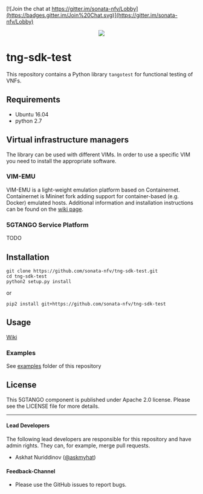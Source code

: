 [![Join the chat at https://gitter.im/sonata-nfv/Lobby](https://badges.gitter.im/Join%20Chat.svg)](https://gitter.im/sonata-nfv/Lobby)

<p align="center"><img src="https://github.com/sonata-nfv/tng-api-gtw/wiki/images/sonata-5gtango-logo-500px.png" /></p>

# tng-sdk-test

This repository contains a Python library `tangotest` for functional testing of VNFs.

## Requirements

- Ubuntu 16.04
- python 2.7

## Virtual infrastructure managers

The library can be used with different VIMs. In order to use a specific VIM you need to install the appropriate software.

### VIM-EMU

VIM-EMU is a light-weight emulation platform based on Containernet. Containernet is Mininet fork adding support for container-based (e.g. Docker) emulated hosts.
Additional information and installation instructions can be found on the [wiki page](https://osm.etsi.org/wikipub/index.php/VIM_emulator).

### 5GTANGO Service Platform

TODO

## Installation

```
git clone https://github.com/sonata-nfv/tng-sdk-test.git
cd tng-sdk-test
python2 setup.py install
```

or

```
pip2 install git+https://github.com/sonata-nfv/tng-sdk-test
```

## Usage

[Wiki](https://github.com/sonata-nfv/tng-sdk-test/wiki)

### Examples
See [examples](https://github.com/sonata-nfv/tng-sdk-test/tree/master/examples) folder of this repository


## License

This 5GTANGO component is published under Apache 2.0 license. Please see the LICENSE file for more details.

---
#### Lead Developers

The following lead developers are responsible for this repository and have admin rights. They can, for example, merge pull requests.

- Askhat Nuriddinov ([@askmyhat](https://github.com/askmyhat))

#### Feedback-Channel

* Please use the GitHub issues to report bugs.

